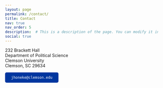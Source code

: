 ```yaml
---
layout: page
permalink: /contact/
title: Contact
nav: true
nav_order: 5
description:  # This is a description of the page. You can modify it in '_pages/cv.md'. You can also change or remove the top pdf download button.
social: true 
---
```



232 Brackett Hall  
Department of Political Science   
Clemson University   
Clemson, SC 29634  

<a href="mailto:jhoneke@clemson.edu"
   style="display: inline-block; background-color: #00369f; color: white; padding: 10px 20px; text-decoration: none; border-radius: 5px;"
   target="_blank" rel="noopener noreferrer">
   `jhoneke@clemson.edu`
</a>
